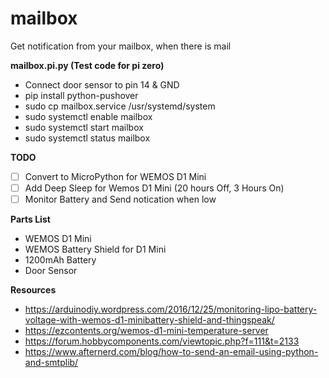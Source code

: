 # mailbox
Get notification from your mailbox, when there is mail

**mailbox.pi.py (Test code for pi zero)**
* Connect door sensor to pin 14 & GND
* pip install python-pushover
* sudo cp mailbox.service /usr/systemd/system
* sudo systemctl enable mailbox
* sudo systemctl start mailbox
* sudo systemctl status mailbox

**TODO**
- [ ] Convert to MicroPython for WEMOS D1 Mini
- [ ] Add Deep Sleep for Wemos D1 Mini (20 hours Off, 3 Hours On)
- [ ] Monitor Battery and Send notication when low

**Parts List**
* WEMOS D1 Mini
* WEMOS Battery Shield for D1 Mini
* 1200mAh Battery
* Door Sensor

**Resources**
* https://arduinodiy.wordpress.com/2016/12/25/monitoring-lipo-battery-voltage-with-wemos-d1-minibattery-shield-and-thingspeak/
* https://ezcontents.org/wemos-d1-mini-temperature-server
* https://forum.hobbycomponents.com/viewtopic.php?f=111&t=2133
* https://www.afternerd.com/blog/how-to-send-an-email-using-python-and-smtplib/

